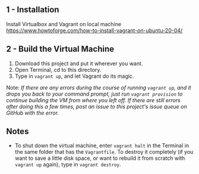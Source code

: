 
## 1 - Installation

  Install Virtualbox and Vagrant on local machine
  <br>https://www.howtoforge.com/how-to-install-vagrant-on-ubuntu-20-04/

## 2 - Build the Virtual Machine

  1. Download this project and put it wherever you want.
  2. Open Terminal, cd to this directory.
  4. Type in `vagrant up`, and let Vagrant do its magic.

Note: *If there are any errors during the course of running `vagrant up`, and it drops you back to your command prompt, just run `vagrant provision` to continue building the VM from where you left off. If there are still errors after doing this a few times, post an issue to this project's issue queue on GitHub with the error.*

## Notes

  - To shut down the virtual machine, enter `vagrant halt` in the Terminal in the same folder that has the `Vagrantfile`. To destroy it completely (if you want to save a little disk space, or want to rebuild it from scratch with `vagrant up` again), type in `vagrant destroy`.
